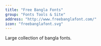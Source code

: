 ```yaml
---
title: "Free Bangla Fonts"
group: "Fonts Tools & Site"
address: "http://www.freebanglafont.com/"
icon: "freebanglafont.svg"
---
```

Large collection of bangla fonts.
